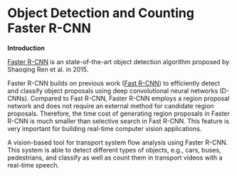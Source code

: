 # Object Detection and Counting Faster R-CNN


**Introduction**

[Faster R-CNN](https://arxiv.org/abs/1506.01497) is an state-of-the-art object detection algorithm proposed by Shaoqing Ren et al. in 2015. 

Faster R-CNN builds on previous work ([Fast R-CNN](https://arxiv.org/abs/1504.08083)) to efficiently detect and classify object proposals using deep convolutional neural networks (D-CNNs). Compared to Fast R-CNN, Faster R-CNN employs a region proposal network and does not require an external method for candidate region proposals. Therefore, the time cost of generating region proposals in Faster R-CNN is much smaller than selective search in Fast R-CNN. This feature is very important for building real-time computer vision applications.



A vision-based tool for transport system flow analysis using Faster R-CNN. This system is able to detect different types of objects, e.g., cars, buses, pedestrians, and classify as well as count them in transport videos with a real-time speech.
